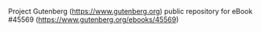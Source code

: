 Project Gutenberg (https://www.gutenberg.org) public repository for
eBook #45569 (https://www.gutenberg.org/ebooks/45569)
